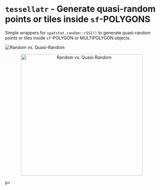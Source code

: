 # `tessellatr` - Generate quasi-random points or tiles inside `sf`-POLYGONS

Simple wrappers for `spatstat.random::rSSI()` to generate quasi-random points or tiles inside `sf`-POLYGON or MULTIPOLYGON objects.

![Random vs. Quasi-Random](https://github.com/kssrr/tessellatr/assets/121236725/7bc0f090-ab7d-4855-b085-c7aec211b685)

<p align="center"><img src="https://github.com/kssrr/tessellatr/assets/121236725/b880c106-2d45-41bf-bc1a-7bad76a16b47" alt="Random vs. Quasi-Random" width="400"></p>p>
